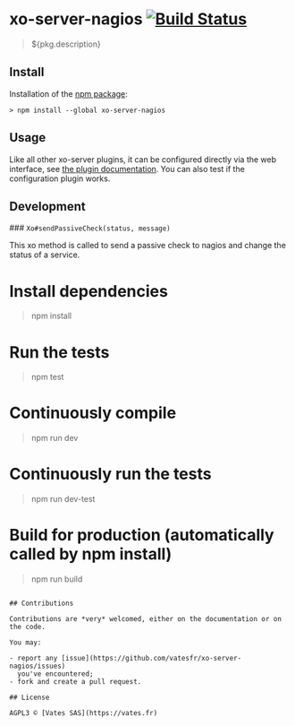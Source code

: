 # xo-server-nagios [![Build Status](https://travis-ci.org/vatesfr/xo-server-nagios.png?branch=master)](https://travis-ci.org/vatesfr/xo-server-nagios)

> ${pkg.description}

## Install

Installation of the [npm package](https://npmjs.org/package/xo-server-nagios):

```
> npm install --global xo-server-nagios
```

## Usage

Like all other xo-server plugins, it can be configured directly via
the web interface, see [the plugin documentation](https://xen-orchestra.com/docs/plugins.html). You can also test if the configuration plugin works.

## Development

### `Xo#sendPassiveCheck(status, message) `

This xo method is called to send a passive check to nagios and change the status of a service.

# Install dependencies
> npm install

# Run the tests
> npm test

# Continuously compile
> npm run dev

# Continuously run the tests
> npm run dev-test

# Build for production (automatically called by npm install)
> npm run build
```

## Contributions

Contributions are *very* welcomed, either on the documentation or on
the code.

You may:

- report any [issue](https://github.com/vatesfr/xo-server-nagios/issues)
  you've encountered;
- fork and create a pull request.

## License

AGPL3 © [Vates SAS](https://vates.fr)

